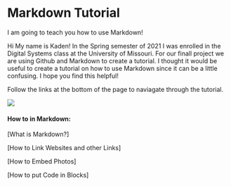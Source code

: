 # Markdown Tutorial
I am going to teach you how to use Markdown!

Hi My name is Kaden! In the Spring semester of 2021 I was enrolled in the Digital Systems class at the University of Missouri. For our finall project we are using Github and Markdown to create a tutorial. I thought it would be useful to create a tutorial on how to use Markdown since it can be a little confusing. I hope you find this helpful!

Follow the links at the bottom of the page to naviagate through the tutorial.

![](https://user-images.githubusercontent.com/54389183/117217577-3426fe80-adc7-11eb-8234-0e2b7b299e58.JPG)













#### How to in Markdown:
[What is Markdown?]

[How to Link Websites and other Links]

[How to Embed Photos]

[How to put Code in Blocks]

